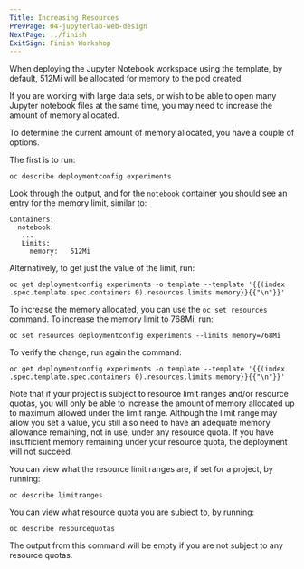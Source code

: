 ```yaml
---
Title: Increasing Resources
PrevPage: 04-jupyterlab-web-design
NextPage: ../finish
ExitSign: Finish Workshop
---
```


When deploying the Jupyter Notebook workspace using the template, by default, 512Mi will be allocated for memory to the pod created.

If you are working with large data sets, or wish to be able to open many Jupyter notebook files at the same time, you may need to increase the amount of memory allocated.

To determine the current amount of memory allocated, you have a couple of options.

The first is to run:

```execute
oc describe deploymentconfig experiments
```

Look through the output, and for the `notebook` container you should see an entry for the memory limit, similar to:

```
Containers:
  notebook:
   ...
   Limits:
     memory:   512Mi
```

Alternatively, to get just the value of the limit, run:

```execute
oc get deploymentconfig experiments -o template --template '{{(index .spec.template.spec.containers 0).resources.limits.memory}}{{"\n"}}'
```

To increase the memory allocated, you can use the `oc set resources` command. To increase the memory limit to 768Mi, run:

```execute
oc set resources deploymentconfig experiments --limits memory=768Mi
```

To verify the change, run again the command:

```execute
oc get deploymentconfig experiments -o template --template '{{(index .spec.template.spec.containers 0).resources.limits.memory}}{{"\n"}}'
```

Note that if your project is subject to resource limit ranges and/or resource quotas, you will only be able to increase the amount of memory allocated up to maximum allowed under the limit range. Although the limit range may allow you set a value, you still also need to have an adequate memory allowance remaining, not in use, under any resource quota. If you have insufficient memory remaining under your resource quota, the deployment will not succeed.

You can view what the resource limit ranges are, if set for a project, by running:

```execute
oc describe limitranges
```

You can view what resource quota you are subject to, by running:

```execute
oc describe resourcequotas
```

The output from this command will be empty if you are not subject to any resource quotas.
